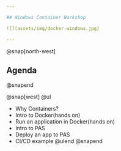 ```yaml
---

## Windows Container Workshop

![](assets/img/docker-windows.jpg)

---
```

@snap[north-west]
## Agenda
@snapend

@snap[west]
@ul
- Why Containers?
- Intro to Docker(hands on)
- Run an application in Docker(hands on)
- Intro to PAS
- Deploy an app to PAS
- CI/CD example
@ulend
@snapend